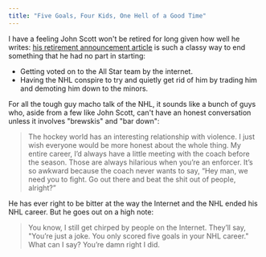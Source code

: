 ```yaml
---
title: "Five Goals, Four Kids, One Hell of a Good Time"
---
```

<p>I have a feeling John Scott won't be retired for long given how well he writes: <a href="https://www.theplayerstribune.com/john-scott-retirement/">his retirement announcement article</a> is such a classy way to end something that he had no part in starting:</p>
<ul>
<li>Getting voted on to the All Star team by the internet.</li>
<li>Having the NHL conspire to try and quietly get rid of him by trading him and demoting him down to the minors.</li>
</ul>
<p>For all the tough guy macho talk of the NHL, it sounds like a bunch of guys who, aside from a few like John Scott, can't have an honest conversation unless it involves "brewskis" and "bar down":</p>
<blockquote><p>
  The hockey world has an interesting relationship with violence. I just wish everyone would be more honest about the whole thing. My entire career, I’d always have a little meeting with the coach before the season. Those are always hilarious when you’re an enforcer. It’s so awkward because the coach never wants to say, “Hey man, we need you to fight. Go out there and beat the shit out of people, alright?”
</p></blockquote>
<p>He has ever right to be bitter at the way the Internet and the NHL ended his NHL career. But he goes out on a high note:</p>
<blockquote><p>
  You know, I still get chirped by people on the Internet. They’ll say, "You’re just a joke. You only scored five goals in your NHL career." What can I say? You’re damn right I did.
</p></blockquote>
